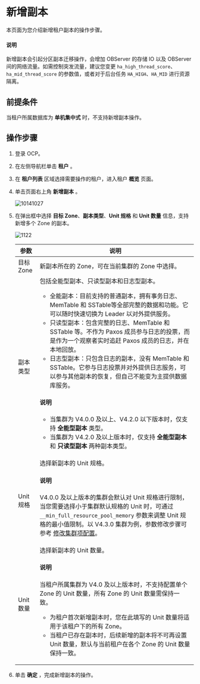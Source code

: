 # 新增副本

本页面为您介绍新增租户副本的操作步骤。

<main id="notice" type='explain'>
<h4>说明</h4>
<p>新增副本会引起分区副本迁移操作，会增加 OBServer 的存储 IO 以及 OBServer 间的网络流量。如需控制突发流量，建议您变更 <code>ha_high_thread_score</code>、<code>ha_mid_thread_score</code> 的参数值，或者对于后台任务 <code>HA_HIGH</code>、<code>HA_MID</code> 进行资源隔离。</p>
</main>

## 前提条件

当租户所属数据库为 **单机集中式** 时，不支持新增副本操作。

## 操作步骤

1. 登录 OCP。

2. 在左侧导航栏单击 **租户** 。

3. 在 **租户列表** 区域选择需要操作的租户，进入租户 **概览** 页面。

4. 单击页面右上角 **新增副本** 。

   ![10141027](https://obbusiness-private.oss-cn-shanghai.aliyuncs.com/doc/img/ocp/%E6%96%B0%E5%A2%9E%E5%89%AF%E6%9C%AC1.png)

5. 在弹出框中选择 **目标 Zone**、**副本类型**、**Unit 规格** 和 **Unit 数量** 信息，支持新增多个 Zone 的副本。

   ![1122](https://obbusiness-private.oss-cn-shanghai.aliyuncs.com/doc/img/ocp/410/%E6%96%B0%E5%A2%9E%E5%89%AF%E6%9C%AC.png)

   |   参数    |   说明  |
   |---------|------|
   | 目标 Zone | 新副本所在的 Zone，可在当前集群的 Zone 中选择。  |
   | 副本类型    | 包括全能型副本、只读型副本和日志型副本。<ul><li> 全能副本：目前支持的普通副本，拥有事务日志、MemTable 和  SSTable等全部完整的数据和功能。它可以随时快速切换为 Leader 以对外提供服务。   </li><li>只读型副本：包含完整的日志、MemTable 和 SSTable 等。不作为 Paxos 成员参与日志的投票，而是作为一个观察者实时追赶 Paxos 成员的日志，并在本地回放。   </li><li> 日志型副本：只包含日志的副本，没有 MemTable 和 SSTable。它参与日志投票并对外提供日志服务，可以参与其他副本的恢复，但自己不能变为主提供数据库服务。 </li></ul>  <main id="notice" type='explain'><h4>说明</h4><p><ul><li>当集群为 V4.0.0 及以上、V4.2.0 以下版本时，仅支持 <b>全能型副本</b> 类型。</li><li>当集群为 V4.2.0 及以上版本时，仅支持 <b>全能型副本</b> 和 <b>只读型副本</b> 两种副本类型。</li></ul></p></main>|
   | Unit 规格     | 选择新副本的 Unit 规格。 <main id="notice" type='explain'><h4>说明</h4><p>V4.0.0 及以上版本的集群会默认对 Unit 规格进行限制，当您需要选择小于集群默认规格的 Unit 时，可通过 <code>__min_full_resource_pool_memory</code> 参数来调整 Unit 规格的最小值限制。以 V4.3.0 集群为例，参数修改步骤可参考 <a href="https://www.oceanbase.com/docs/common-oceanbase-database-cn-1000000000639933">修改集群项配置</a>。</p></main>     |
   | Unit 数量     | 选择新副本的 Unit 数量。<main id="notice" type='explain'><h4>说明</h4><p>当租户所属集群为 V4.0 及以上版本时，不支持配置单个 Zone 的 Unit 数量，所有 Zone 的 Unit 数量需保持一致。<ul><li>为租户首次新增副本时，您在此填写的 Unit 数量将适用于该租户下的所有 Zone。</li><li>当租户已存在副本时，后续新增的副本将不可再设置 Unit 数量，默认与当前租户在各个 Zone 的 Unit 数量保持一致。</li></ul></p></main>    |

6. 单击 **确定** ，完成新增副本的操作。
